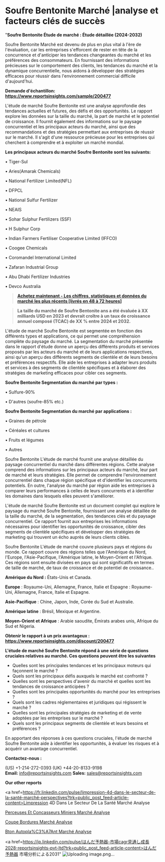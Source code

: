 # Soufre Bentonite Marché |analyse et facteurs clés de succès

"<strong>Soufre Bentonite Étude de marché : Étude détaillée (2024-2032)</strong>

Soufre Bentonite Marché est devenu de plus en plus vital à l'ère de l'évaluation, car les entreprises s'efforcent de rester en tête de la concurrence et d'anticiper les tendances changeantes du marché et les préférences des consommateurs. En fournissant des informations précieuses sur le comportement des clients, les tendances du marché et la dynamique concurrentielle, nous aidons à développer des stratégies efficaces pour réussir dans l'environnement commercial difficile d'aujourd'hui.

<strong>Demande d'échantillon: <a href=https://www.reportsinsights.com/sample/200477>https://www.reportsinsights.com/sample/200477</a></strong>

L'étude de marché Soufre Bentonite est une analyse approfondie des tendances actuelles et futures, des défis et des opportunités. Le rapport explore les données sur la taille du marché, la part de marché et le potentiel de croissance. Il fournit également des informations sur le paysage concurrentiel et les principaux acteurs du marché, ainsi que des recommandations et des stratégies permettant aux entreprises de réussir sur le marché. Il s'agit d'une ressource précieuse pour les entreprises qui cherchent à comprendre et à exploiter un marché mondial.

<strong>Les principaux acteurs du marché Soufre Bentonite sont les suivants:</strong>

• Tiger-Sul

• Aries(Amarak Chemicals)

• National Fertilizer Limited(NFL)

• DFPCL

• National Sulfur Fertilizer

• NEAIS

• Sohar Sulphur Fertilizers (SSF)

• H Sulphur Corp

• Indian Farmers Fertiliser Cooperative Limited (IFFCO)

• Coogee Chemicals

• Coromandel International Limited

• Zafaran Industrial Group

• Abu Dhabi Fertilizer Industries

• Devco Australia
<blockquote><a href=https://www.reportsinsights.com/buynow/200477><span style=text-decoration: underline;><strong>Achetez maintenant - Les chiffres, statistiques et données du marché les plus récents [livrés en 48 à 72 heures]</strong></span></a></blockquote>
<blockquote><span style=text-decoration: underline;><strong>La taille du marché de Soufre Bentonite ans a été évaluée à XX milliards USD en 2023 et devrait croître à un taux de croissance annuel composé (TCAC) de XX % entre 2024 et 2032.</strong></span></blockquote>
L'étude de marché Soufre Bentonite est segmentée en fonction des différents types et applications, ce qui permet une compréhension complète du paysage du marché. La segmentation du marché présentée dans le rapport d'étude donne un aperçu des différents produits et services proposés par les acteurs du marché et de leurs applications respectives, ainsi qu'un aperçu des différents segments de clientèle et de leurs besoins et préférences respectifs. Elle aide les entreprises à adapter leurs produits et services à des segments de clientèle spécifiques et à élaborer des stratégies de marketing efficaces pour cibler ces segments.

<strong>Soufre Bentonite Segmentation du marché par types :</strong>

• Sulfure-90%

• D'autres (soufre-85% etc.)

<strong>Soufre Bentonite Segmentation du marché par applications :</strong>

• Graines de pétrole

• Céréales et cultures

• Fruits et légumes

• Autres

Soufre Bentonite L'étude de marché fournit une analyse détaillée du paysage concurrentiel du marché dans différentes régions. Cette analyse comprend des informations sur les principaux acteurs du marché, leur part de marché et leurs stratégies. Elle permet de comprendre l'environnement concurrentiel dans chaque région spécifique et d'identifier les concurrents potentiels. En outre, l'analyse du marché par région aide les entreprises à comparer leurs performances à celles de leurs concurrents et à identifier les domaines dans lesquels elles peuvent s'améliorer.

L'étude de marché Soufre Bentonite est un document complet qui explore le paysage du marché Soufre Bentonite, fournissant une analyse détaillée de la taille du marché, de la segmentation, des tendances clés et du paysage concurrentiel. Ce rapport fournit aux entreprises les informations nécessaires pour identifier les opportunités de croissance, cibler des segments de clientèle spécifiques et développer des stratégies de marketing qui trouvent un écho auprès de leurs clients cibles.

Soufre Bentonite L'étude de marché couvre plusieurs pays et régions du monde. Ce rapport couvre des régions telles que l'Amérique du Nord, l'Europe, l'Asie-Pacifique, l'Amérique latine, le Moyen-Orient et l'Afrique. Ces régions sont ensuite divisées en pays qui sont significatifs en termes de taille de marché, de taux de croissance et de potentiel de croissance..

<strong>Amérique du Nord :</strong> États-Unis et Canada.

<strong>Europe</strong> : Royaume-Uni, Allemagne, France, Italie et Espagne : Royaume-Uni, Allemagne, France, Italie et Espagne.

<strong>Asie-Pacifique</strong> : Chine, Japon, Inde, Corée du Sud et Australie.

<strong>Amérique latine</strong> : Brésil, Mexique et Argentine.

<strong>Moyen-Orient et Afrique</strong> : Arabie saoudite, Émirats arabes unis, Afrique du Sud et Nigeria.

<strong>Obtenir le rapport à un prix avantageux : <a href=https://www.reportsinsights.com/discount/200477>https://www.reportsinsights.com/discount/200477</a></strong>

<strong>L'étude de marché Soufre Bentonite répond à une série de questions cruciales relatives au marché. Ces questions peuvent être les suivantes</strong>
<ul>
  <li>Quelles sont les principales tendances et les principaux moteurs qui façonnent le marché ?</li>
  <li>Quels sont les principaux défis auxquels le marché est confronté ?</li>
  <li>Quelles sont les perspectives d'avenir du marché et quelles sont les tendances de croissance anticipées ?</li>
  <li>Quelles sont les principales opportunités du marché pour les entreprises ?</li>
  <li>Quels sont les cadres réglementaires et juridiques qui régissent le marché ?</li>
  <li>Quelles sont les principales stratégies de marketing et de vente adoptées par les entreprises sur le marché ?</li>
  <li>Quels sont les principaux segments de clientèle et leurs besoins et préférences ?</li>
</ul>
En apportant des réponses à ces questions cruciales, l'étude de marché Soufre Bentonite aide à identifier les opportunités, à évaluer les risques et à acquérir un avantage concurrentiel.

<strong>Contactez-nous :</strong>

(US) +1-214-272-0393
(UK) +44-20-8133-9198
<strong>Email:</strong> <a>info@reportsinsights.com</a>
<strong>Sales:</strong> <a>sales@reportsinsights.com</a>

<strong>Our other reports</strong>

<a href=https://fr.linkedin.com/pulse/limpression-4d-dans-le-secteur-de-la-santé-marché-perspectives?trk=public_post_feed-article-content>Limpression 4D Dans Le Secteur De La Santé Marché Analyse</a>

<a href=https://www.linkedin.com/pulse/perceuses-et-concasseurs-miniers-march%C3%A9-analyse-l75zf/>Perceuses Et Concasseurs Miniers Marché Analyse</a>

<a href=https://www.linkedin.com/pulse/coupe-bordures-march%C3%A9-informations-bas%C3%A9es-sur-lgwsf/>Coupe Bordures Marché Analyse</a>

<a href=https://www.linkedin.com/pulse/b%C3%A9ton-autopla%C3%A7ant-march%C3%A9-%C3%A9valuation-fiable-vwwif/>Bton Autopla%C3%A7Ant Marché Analyse</a>

<a href=https://jp.linkedin.com/pulse/はんだ予熱器-市場cagr見通し成長2028-reportsinsights-pvt-ltd?trk=public_post_feed-article-content>はんだ予熱器 市場分析による2031</a>"
![Uploading image.png…]()
